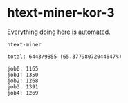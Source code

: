 # htext-miner-kor-3

Everything doing here is automated.

```
htext-miner

total: 6443/9855 (65.37798072044647%)

job0: 1165
job1: 1350
job2: 1268
job3: 1391
job4: 1269
```